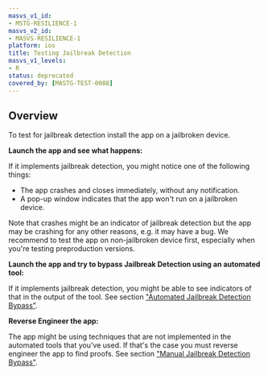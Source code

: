 ```yaml
---
masvs_v1_id:
- MSTG-RESILIENCE-1
masvs_v2_id:
- MASVS-RESILIENCE-1
platform: ios
title: Testing Jailbreak Detection
masvs_v1_levels:
- R
status: deprecated
covered_by: [MASTG-TEST-0088]
---
```


## Overview

To test for jailbreak detection install the app on a jailbroken device.

**Launch the app and see what happens:**

If it implements jailbreak detection, you might notice one of the following things:

- The app crashes and closes immediately, without any notification.
- A pop-up window indicates that the app won't run on a jailbroken device.

Note that crashes might be an indicator of jailbreak detection but the app may be crashing for any other reasons, e.g. it may have a bug. We recommend to test the app on non-jailbroken device first, especially when you're testing preproduction versions.

**Launch the app and try to bypass Jailbreak Detection using an automated tool:**

If it implements jailbreak detection, you might be able to see indicators of that in the output of the tool. See section ["Automated Jailbreak Detection Bypass"](../../../Document/0x06j-Testing-Resiliency-Against-Reverse-Engineering.md#automated-jailbreak-detection-bypass).

**Reverse Engineer the app:**

The app might be using techniques that are not implemented in the automated tools that you've used. If that's the case you must reverse engineer the app to find proofs. See section ["Manual Jailbreak Detection Bypass"](../../../Document/0x06j-Testing-Resiliency-Against-Reverse-Engineering.md#manual-jailbreak-detection-bypass).
